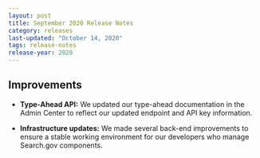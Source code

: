 ```yaml
---
layout: post
title: September 2020 Release Notes
category: releases
last-updated: "October 14, 2020"
tags: release-notes
release-year: 2020
---
```


## Improvements

* **Type-Ahead API:** We updated our type-ahead documentation in the Admin Center to reflect our updated endpoint and API key information.

* **Infrastructure updates:** We made several back-end improvements to ensure a stable working environment for our developers who manage Search.gov components.
